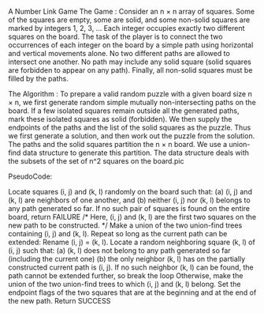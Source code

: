 A Number Link Game
The Game : Consider an n × n array of squares. Some of the squares are empty, some are solid, and some non-solid squares are marked by integers 1, 2, 3, … Each integer occupies exactly two different squares on the board. The task of the player is to connect the two occurrences of each integer on the board by a simple path using horizontal and vertical movements alone. No two different paths are allowed to intersect one another. No path may include any solid square (solid squares are forbidden to appear on any path). Finally, all non-solid squares must be filled by the paths.

The Algorithm : To prepare a valid random puzzle with a given board size n × n, we first generate random simple mutually non-intersecting paths on the board. If a few isolated squares remain outside all the generated paths, mark these isolated squares as solid (forbidden). We then supply the endpoints of the paths and the list of the solid squares as the puzzle.
Thus we first generate a solution, and then work out the puzzle from the solution. The paths and the solid squares partition the n × n board. We use a union-find data structure to generate this partition. The data structure deals with the subsets of the set of n^2 squares on the board.pic

PseudoCode:

Locate squares (i, j) and (k, l) randomly on the board such that:
(a) (i, j) and (k, l) are neighbors of one another, and
(b) neither (i, j) nor (k, l) belongs to any path generated so far.             If no such pair of squares is found on the entire board, return FAILURE     /* Here, (i, j) and (k, l) are the first two squares on the new path to be constructed. */
Make a union of the two union-find trees containing (i, j) and (k, l).
Repeat so long as the current path can be extended:
Rename (i, j) = (k, l).
Locate a random neighboring square (k, l) of (i, j) such that:
(a) (k, l) does not belong to any path generated so far (including the current one)
(b) the only neighbor (k, l) has on the partially constructed current path is (i, j).
If no such neighbor (k, l) can be found, the path cannot be extended further, so break the loop
Otherwise, make the union of the two union-find trees to which (i, j) and (k, l) belong.
Set the endpoint flags of the two squares that are at the beginning and at the end of the new path.
Return SUCCESS
